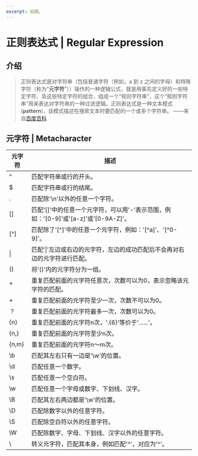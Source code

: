 ```yaml
---
excerpt: 如题。
---
```


# 正则表达式 | Regular Expression

## 介绍

> 正则表达式是对字符串（包括普通字符（例如，a 到 z 之间的字母）和特殊字符（称为“**元字符**”））操作的一种逻辑公式，就是用事先定义好的一些特定字符、及这些特定字符的组合，组成一个“规则字符串”，这个“规则字符串”用来表达对字符串的一种过滤逻辑。正则表达式是一种文本模式(**pattern**)，该模式描述在搜索文本时要匹配的一个或多个字符串。  ——来自[百度百科](https://baike.baidu.com/item/正则表达式/1700215?fr=aladdin)

## 元字符 | Metacharacter

| 元字符 | 描述                                                         |
| ------ | ------------------------------------------------------------ |
| ^      | 匹配字符串或行的开头。                                       |
| $      | 匹配字符串或行的结尾。                                       |
| .      | 匹配除'\n'以外的任意一个字符。                               |
| []     | 匹配'[]'中的任意一个元字符，可以用'-'表示范围，例如：'[0-9]'或'[a-z]'或'[0-9A-Z]'。 |
| [^]    | 匹配除了'[^]'中的任意一个元字符，例如：'\[^a]'、'\[^0-9]'。  |
| \|     | 匹配'\|'左边或右边的元字符，左边的成功匹配后不会再对右边的元字符进行匹配。 |
| ()     | 将'()'内的元字符分为一组。                                   |
| *      | 重复匹配前面的元字符任意次，次数可以为0，表示忽略该元字符的匹配。 |
| +      | 重复匹配前面的元字符至少一次，次数不可以为0。                |
| ？     | 重复匹配前面的元字符最多一次，次数可以为0。                  |
| {n}    | 重复匹配前面的元字符n次，'.{6}'等价于'......'。              |
| {n,}   | 重复匹配前面的元字符至少n次。                                |
| {n,m}  | 重复匹配前面的元字符n～m次。                                 |
| \b     | 匹配其左右只有一边是'\w'的位置。                             |
| \d     | 匹配任意一个数字。                                           |
| \s     | 匹配任意一个空白符。                                         |
| \w     | 匹配任意一个字母或数字、下划线、汉字。                       |
| \B     | 匹配其左右两边都是'\w'的位置。                               |
| \D     | 匹配除数字以外的任意字符。                                   |
| \S     | 匹配除空白符以外的任意字符。                                 |
| \W     | 匹配除数字、字母、下划线、汉字以外的任意字符。               |
| \      | 转义元字符，匹配其本身，例如匹配'^'，对应为'\^'。            |
